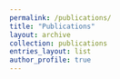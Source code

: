 ```yaml
---
permalink: /publications/
title: "Publications"
layout: archive
collection: publications
entries_layout: list
author_profile: true
---
```

